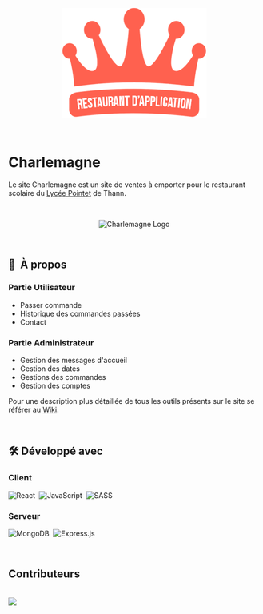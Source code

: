 <p align="center">
    <img src="https://raw.githubusercontent.com/Nahay/Charlemagne/master/client/public/images/Charlemagne.png" alt="Charlemagne Logo"/>
</p>

<br/>

#  Charlemagne

Le site Charlemagne est un site de ventes à emporter pour le restaurant scolaire du [Lycée Pointet](https://lycee-charlespointet-thann.fr/) de Thann. 

<br/>
<p align="center">
    <img src="https://raw.githubusercontent.com/Nahay/Portfolio/master/src/assets/Projects/Charlemagne/Utilisateur/Accueil_Connect%C3%A9.png" alt="Charlemagne Logo"/>
</p>

<br/>

## 📌&nbsp; À propos

### Partie Utilisateur
- Passer commande
- Historique des commandes passées
- Contact

### Partie Administrateur
- Gestion des messages d'accueil
- Gestion des dates
- Gestions des commandes
- Gestion des comptes


Pour une description plus détaillée de tous les outils présents sur le site se référer au [Wiki](https://github.com/Nahay/Charlemagne/wiki).

<br/>

## 🛠 Développé avec

### Client

![React](https://img.shields.io/badge/React-20232A?style=for-the-badge&logo=react&logoColor=61DAFB)&nbsp;
![JavaScript](https://img.shields.io/badge/JavaScript-323330?style=for-the-badge&logo=javascript&logoColor=F7DF1E)&nbsp;
![SASS](https://img.shields.io/badge/Sass-CC6699?style=for-the-badge&logo=sass&logoColor=white)

### Serveur

![MongoDB](https://img.shields.io/badge/MongoDB-%234ea94b.svg?style=for-the-badge&logo=mongodb&logoColor=white)&nbsp;
![Express.js](https://img.shields.io/badge/express.js-%23404d59.svg?style=for-the-badge&logo=express&logoColor=%2361DAFB)

<br/>

## Contributeurs

<br/>

<a href = "https://github.com/Nahay/Charlemagne/graphs/contributors">
    <img src = "https://contrib.rocks/image?repo=Nahay/Charlemagne"/>
</a>
